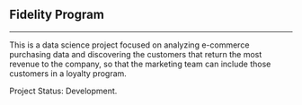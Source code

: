 ## Fidelity Program
----------------------

This is a data science project focused on analyzing e-commerce purchasing data and discovering the customers that return the most revenue to the company, so that the marketing team can include those customers in a loyalty program. 

Project Status: Development.